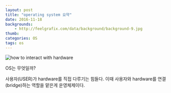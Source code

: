 ```yaml
---
layout: post
title: "operating system 요약"
date: 2016-11-18
backgrounds:
    - http://feelgrafix.com/data/background/background-9.jpg
thumb:
categories: OS
tags: os
---
```

![how to interact with hardware](http://i.dailymail.co.uk/i/pix/2009/07/08/article-1198262-05A2F11C000005DC-856_233x353.jpg)

OS는 무엇일까?

사용자(USER)가 hardware를 직접 다루기는 힘들다. 이때 사용자와 hardware를 연결(bridge)하는 역할을 맡은게 운영체제이다.

